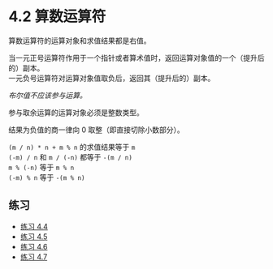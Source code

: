 # 4.2 算数运算符

算数运算符的运算对象和求值结果都是右值。

当一元正号运算符作用于一个指针或者算术值时，返回运算对象值的一个（提升后的）副本。  
一元负号运算符对运算对象值取负后，返回其（提升后的）副本。

*布尔值不应该参与运算。*

参与取余运算的运算对象必须是整数类型。

结果为负值的商一律向 0 取整（即直接切除小数部分）。

`(m / n) * n + m % n` 的求值结果等于 `m`  
`(-m) / n` 和 `m / (-n)` 都等于 `-(m / n)`  
`m % (-n)` 等于 `m % n`  
`(-m) % n` 等于 `-(m % n)`

## 练习

* [练习 4.4](../src/quiz_4.4.cpp)
* [练习 4.5](../src/quiz_4.5.cpp)
* [练习 4.6](../src/quiz_4.6.cpp)
* [练习 4.7](../src/quiz_4.7.cpp)
